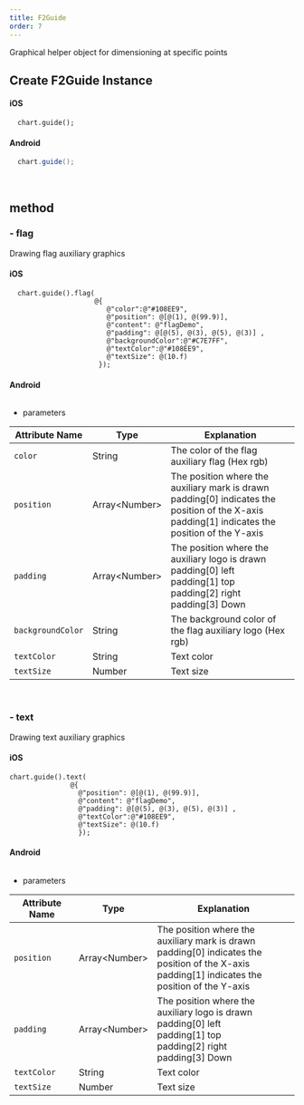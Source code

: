```yaml
---
title: F2Guide
order: 7
---
```


Graphical helper object for dimensioning at specific points

## Create F2Guide Instance
#### iOS
````obj-c
  chart.guide();
````

#### Android
````java
  chart.guide();
````
<br/>

## method
### - flag
Drawing flag auxiliary graphics
#### iOS
````obj-c
  chart.guide().flag(
                     @{
                        @"color":@"#108EE9",
                        @"position": @[@(1), @(99.9)],
                        @"content": @"flagDemo",
                        @"padding": @[@(5), @(3), @(5), @(3)] ,
                        @"backgroundColor":@"#C7E7FF",
                        @"textColor":@"#108EE9",
                        @"textSize": @(10.f)
                      });
````
#### Android
````java
````
- parameters

| **Attribute Name** | **Type** | **Explanation** |
| --- | --- | --- |
| `color`| String | The color of the flag auxiliary flag (Hex rgb)
| `position`| Array&lt;Number&gt; | The position where the auxiliary mark is drawn <br/>padding[0] indicates the position of the X-axis <br/> padding[1] indicates the position of the Y-axis
| `padding`| Array&lt;Number&gt; | The position where the auxiliary logo is drawn<br/>padding[0] left<br/> padding[1] top<br/>padding[2] right<br/> padding[3] Down
| `backgroundColor`| String | The background color of the flag auxiliary logo (Hex rgb)
| `textColor`| String | Text color
| `textSize` | Number | Text size
<br/>

### - text
Drawing text auxiliary graphics
#### iOS
````obj-c
chart.guide().text(
               @{
                 @"position": @[@(1), @(99.9)],
                 @"content": @"flagDemo",
                 @"padding": @[@(5), @(3), @(5), @(3)] ,
                 @"textColor":@"#108EE9",
                 @"textSize": @(10.f)
                 });
````

#### Android
````java
````

- parameters

| **Attribute Name** | **Type** | **Explanation** |
| --- | --- | --- |
| `position`| Array&lt;Number&gt; | The position where the auxiliary mark is drawn <br/>padding[0] indicates the position of the X-axis <br/> padding[1] indicates the position of the Y-axis
| `padding`| Array&lt;Number&gt; | The position where the auxiliary logo is drawn<br/>padding[0] left<br/> padding[1] top<br/>padding[2] right<br/> padding[3] Down
| `textColor`| String | Text color
| `textSize` | Number | Text size
<br/>
